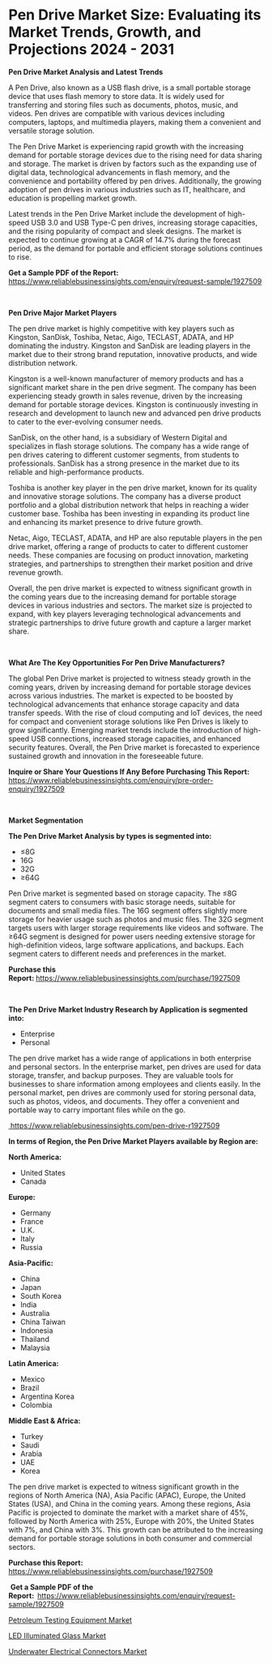 <p><h1>Pen Drive Market Size: Evaluating its Market Trends, Growth, and Projections 2024 - 2031</h1></p><p><strong>Pen Drive Market Analysis and Latest Trends</strong></p>
<p><p>A Pen Drive, also known as a USB flash drive, is a small portable storage device that uses flash memory to store data. It is widely used for transferring and storing files such as documents, photos, music, and videos. Pen drives are compatible with various devices including computers, laptops, and multimedia players, making them a convenient and versatile storage solution.</p><p>The Pen Drive Market is experiencing rapid growth with the increasing demand for portable storage devices due to the rising need for data sharing and storage. The market is driven by factors such as the expanding use of digital data, technological advancements in flash memory, and the convenience and portability offered by pen drives. Additionally, the growing adoption of pen drives in various industries such as IT, healthcare, and education is propelling market growth.</p><p>Latest trends in the Pen Drive Market include the development of high-speed USB 3.0 and USB Type-C pen drives, increasing storage capacities, and the rising popularity of compact and sleek designs. The market is expected to continue growing at a CAGR of 14.7% during the forecast period, as the demand for portable and efficient storage solutions continues to rise.</p></p>
<p><strong>Get a Sample PDF of the Report:&nbsp;</strong> <a href="https://www.reliablebusinessinsights.com/enquiry/request-sample/1927509">https://www.reliablebusinessinsights.com/enquiry/request-sample/1927509</a></p>
<p>&nbsp;</p>
<p><strong>Pen Drive Major Market Players</strong></p>
<p><p>The pen drive market is highly competitive with key players such as Kingston, SanDisk, Toshiba, Netac, Aigo, TECLAST, ADATA, and HP dominating the industry. Kingston and SanDisk are leading players in the market due to their strong brand reputation, innovative products, and wide distribution network. </p><p>Kingston is a well-known manufacturer of memory products and has a significant market share in the pen drive segment. The company has been experiencing steady growth in sales revenue, driven by the increasing demand for portable storage devices. Kingston is continuously investing in research and development to launch new and advanced pen drive products to cater to the ever-evolving consumer needs.</p><p>SanDisk, on the other hand, is a subsidiary of Western Digital and specializes in flash storage solutions. The company has a wide range of pen drives catering to different customer segments, from students to professionals. SanDisk has a strong presence in the market due to its reliable and high-performance products.</p><p>Toshiba is another key player in the pen drive market, known for its quality and innovative storage solutions. The company has a diverse product portfolio and a global distribution network that helps in reaching a wider customer base. Toshiba has been investing in expanding its product line and enhancing its market presence to drive future growth.</p><p>Netac, Aigo, TECLAST, ADATA, and HP are also reputable players in the pen drive market, offering a range of products to cater to different customer needs. These companies are focusing on product innovation, marketing strategies, and partnerships to strengthen their market position and drive revenue growth.</p><p>Overall, the pen drive market is expected to witness significant growth in the coming years due to the increasing demand for portable storage devices in various industries and sectors. The market size is projected to expand, with key players leveraging technological advancements and strategic partnerships to drive future growth and capture a larger market share.</p></p>
<p>&nbsp;</p>
<p><strong>What Are The Key Opportunities For Pen Drive Manufacturers?</strong></p>
<p><p>The global Pen Drive market is projected to witness steady growth in the coming years, driven by increasing demand for portable storage devices across various industries. The market is expected to be boosted by technological advancements that enhance storage capacity and data transfer speeds. With the rise of cloud computing and IoT devices, the need for compact and convenient storage solutions like Pen Drives is likely to grow significantly. Emerging market trends include the introduction of high-speed USB connections, increased storage capacities, and enhanced security features. Overall, the Pen Drive market is forecasted to experience sustained growth and innovation in the foreseeable future.</p></p>
<p><strong>Inquire or Share Your Questions If Any Before Purchasing This Report:</strong> <a href="https://www.reliablebusinessinsights.com/enquiry/pre-order-enquiry/1927509">https://www.reliablebusinessinsights.com/enquiry/pre-order-enquiry/1927509</a></p>
<p>&nbsp;</p>
<p><strong>Market Segmentation</strong></p>
<p><strong>The Pen Drive Market Analysis by types is segmented into:</strong></p>
<p><ul><li>≤8G</li><li>16G</li><li>32G</li><li>≥64G</li></ul></p>
<p><p>Pen Drive market is segmented based on storage capacity. The ≤8G segment caters to consumers with basic storage needs, suitable for documents and small media files. The 16G segment offers slightly more storage for heavier usage such as photos and music files. The 32G segment targets users with larger storage requirements like videos and software. The ≥64G segment is designed for power users needing extensive storage for high-definition videos, large software applications, and backups. Each segment caters to different needs and preferences in the market.</p></p>
<p><strong>Purchase this Report:&nbsp;</strong><a href="https://www.reliablebusinessinsights.com/purchase/1927509">https://www.reliablebusinessinsights.com/purchase/1927509</a></p>
<p>&nbsp;</p>
<p><strong>The Pen Drive Market Industry Research by Application is segmented into:</strong></p>
<p><ul><li>Enterprise</li><li>Personal</li></ul></p>
<p><p>The pen drive market has a wide range of applications in both enterprise and personal sectors. In the enterprise market, pen drives are used for data storage, transfer, and backup purposes. They are valuable tools for businesses to share information among employees and clients easily. In the personal market, pen drives are commonly used for storing personal data, such as photos, videos, and documents. They offer a convenient and portable way to carry important files while on the go.</p></p>
<p><a href="https://www.reliablebusinessinsights.com/pen-drive-r1927509">&nbsp;https://www.reliablebusinessinsights.com/pen-drive-r1927509</a></p>
<p><strong>In terms of Region, the Pen Drive Market Players available by Region are:</strong></p>
<p>
    <p> <strong> North America: </strong>
        <ul>
            <li>United States</li>
            <li>Canada</li>
        </ul>
        </p> 
    <p> <strong> Europe: </strong>
        <ul>
            <li>Germany</li>
            <li>France</li>
            <li>U.K.</li>
            <li>Italy</li>
            <li>Russia</li>
        </ul>
        </p> 
    <p> <strong> Asia-Pacific: </strong>
        <ul>
            <li>China</li>
            <li>Japan</li>
            <li>South Korea</li>
            <li>India</li>
            <li>Australia</li>
            <li>China Taiwan</li>
            <li>Indonesia</li>
            <li>Thailand</li>
            <li>Malaysia</li>
        </ul>
        </p> 
    <p> <strong> Latin America: </strong>
        <ul>
            <li>Mexico</li>
            <li>Brazil</li>
            <li>Argentina Korea</li>
            <li>Colombia</li>
        </ul>
        </p> 
    <p> <strong> Middle East & Africa: </strong>
        <ul>
            <li>Turkey</li>
            <li>Saudi</li>
            <li>Arabia</li>
            <li>UAE</li>
            <li>Korea</li>
        </ul>
    </p>
    </p>
<p><p>The pen drive market is expected to witness significant growth in the regions of North America (NA), Asia Pacific (APAC), Europe, the United States (USA), and China in the coming years. Among these regions, Asia Pacific is projected to dominate the market with a market share of 45%, followed by North America with 25%, Europe with 20%, the United States with 7%, and China with 3%. This growth can be attributed to the increasing demand for portable storage solutions in both consumer and commercial sectors.</p></p>
<p><strong>Purchase this Report: </strong><a href="https://www.reliablebusinessinsights.com/purchase/1927509">https://www.reliablebusinessinsights.com/purchase/1927509</a></p>
<p>&nbsp;<strong>Get a Sample PDF of the Report:&nbsp;&nbsp;</strong><a href="https://www.reliablebusinessinsights.com/enquiry/request-sample/1927509">https://www.reliablebusinessinsights.com/enquiry/request-sample/1927509</a></p>
<p><strong></strong></p>
<p><p><a href="https://github.com/fkhcgcyl33/Market-Research-Report-List-1/blob/main/petroleum-testing-equipment-market.md">Petroleum Testing Equipment Market</a></p><p><a href="https://github.com/ctanaka235/Market-Research-Report-List-1/blob/main/led-illuminated-glass-market.md">LED Illuminated Glass Market</a></p><p><a href="https://github.com/yazulaeha/Market-Research-Report-List-1/blob/main/underwater-electrical-connectors-market.md">Underwater Electrical Connectors Market</a></p></p>
